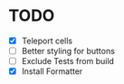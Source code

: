 # TODO

- [x] Teleport cells
- [ ] Better styling for buttons
- [ ] Exclude Tests from build
- [x] Install Formatter
